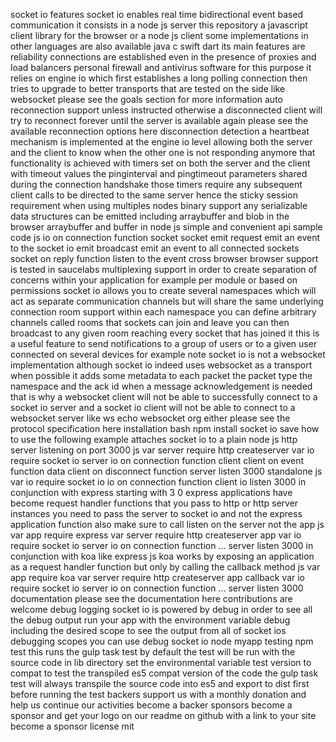 socket io features socket io enables real time bidirectional event based communication it consists in a node js server this repository a javascript client library for the browser or a node js client some implementations in other languages are also available java c swift dart its main features are reliability connections are established even in the presence of proxies and load balancers personal firewall and antivirus software for this purpose it relies on engine io which first establishes a long polling connection then tries to upgrade to better transports that are tested on the side like websocket please see the goals section for more information auto reconnection support unless instructed otherwise a disconnected client will try to reconnect forever until the server is available again please see the available reconnection options here disconnection detection a heartbeat mechanism is implemented at the engine io level allowing both the server and the client to know when the other one is not responding anymore that functionality is achieved with timers set on both the server and the client with timeout values the pinginterval and pingtimeout parameters shared during the connection handshake those timers require any subsequent client calls to be directed to the same server hence the sticky session requirement when using multiples nodes binary support any serializable data structures can be emitted including arraybuffer and blob in the browser arraybuffer and buffer in node js simple and convenient api sample code js io on connection function socket socket emit request emit an event to the socket io emit broadcast emit an event to all connected sockets socket on reply function listen to the event cross browser browser support is tested in saucelabs multiplexing support in order to create separation of concerns within your application for example per module or based on permissions socket io allows you to create several namespaces which will act as separate communication channels but will share the same underlying connection room support within each namespace you can define arbitrary channels called rooms that sockets can join and leave you can then broadcast to any given room reaching every socket that has joined it this is a useful feature to send notifications to a group of users or to a given user connected on several devices for example note socket io is not a websocket implementation although socket io indeed uses websocket as a transport when possible it adds some metadata to each packet the packet type the namespace and the ack id when a message acknowledgement is needed that is why a websocket client will not be able to successfully connect to a socket io server and a socket io client will not be able to connect to a websocket server like ws echo websocket org either please see the protocol specification here installation bash npm install socket io save how to use the following example attaches socket io to a plain node js http server listening on port 3000 js var server require http createserver var io require socket io server io on connection function client client on event function data client on disconnect function server listen 3000 standalone js var io require socket io io on connection function client io listen 3000 in conjunction with express starting with 3 0 express applications have become request handler functions that you pass to http or http server instances you need to pass the server to socket io and not the express application function also make sure to call listen on the server not the app js var app require express var server require http createserver app var io require socket io server io on connection function … server listen 3000 in conjunction with koa like express js koa works by exposing an application as a request handler function but only by calling the callback method js var app require koa var server require http createserver app callback var io require socket io server io on connection function … server listen 3000 documentation please see the documentation here contributions are welcome debug logging socket io is powered by debug in order to see all the debug output run your app with the environment variable debug including the desired scope to see the output from all of socket ios debugging scopes you can use debug socket io node myapp testing npm test this runs the gulp task test by default the test will be run with the source code in lib directory set the environmental variable test version to compat to test the transpiled es5 compat version of the code the gulp task test will always transpile the source code into es5 and export to dist first before running the test backers support us with a monthly donation and help us continue our activities become a backer sponsors become a sponsor and get your logo on our readme on github with a link to your site become a sponsor license mit